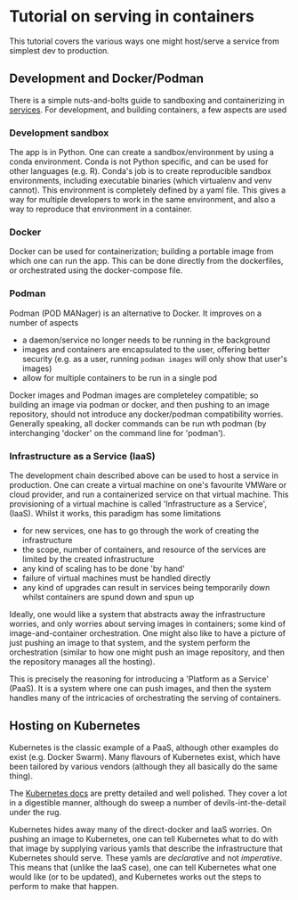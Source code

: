 # Tutorial on serving in containers

This tutorial covers the various ways one might host/serve a service from simplest dev to production.

## Development and Docker/Podman

There is a simple nuts-and-bolts guide to sandboxing and containerizing in [services](services/README.md). For development, and building containers, a few aspects are used

### Development sandbox

The app is in Python. One can create a sandbox/environment by using a conda environment. Conda is not Python specific, and can be used for other languages (e.g. R). Conda's job is to create reproducible sandbox environments, including executable binaries (which virtualenv and venv cannot). This environment is completely defined by a yaml file. This gives a way for multiple developers to work in the same environment, and also a way to reproduce that environment in a container.

### Docker

Docker can be used for containerization; building a portable image from which one can run the app. This can be done directly from the dockerfiles, or orchestrated using the docker-compose file.

### Podman

Podman (POD MANager) is an alternative to Docker. It improves on a number of aspects
- a daemon/service no longer needs to be running in the background
- images and containers are encapsulated to the user, offering better security (e.g. as a user, running `podman images` will only show that user's images)
- allow for multiple containers to be run in a single pod

Docker images and Podman images are completeley compatible; so building an image via podman or docker, and then pushing to an image repository, should not introduce any docker/podman compatibility worries. Generally speaking, all docker commands can be run wth podman (by interchanging 'docker' on the command line for 'podman').

### Infrastructure as a Service (IaaS)

The development chain described above can be used to host a service in production. One can create a virtual machine on one's favourite VMWare or cloud provider, and run a containerized service on that virtual machine. This provisioning of a virtual machine is called 'Infrastructure as a Service', (IaaS). Whilst it works, this paradigm has some limitations
- for new services, one has to go through the work of creating the infrastructure
- the scope, number of containers, and resource of the services are limited by the created infrastructure
- any kind of scaling has to be done 'by hand'
- failure of virtual machines must be handled directly
- any kind of upgrades can result in services being temporarily down whilst containers are spund down and spun up

Ideally, one would like a system that abstracts away the infrastructure worries, and only worries about serving images in containers; some kind of image-and-container orchestration. One might also like to have a picture of just pushing an image to that system, and the system perform the orchestration (similar to how one might push an image repository, and then the repository manages all the hosting).

This is precisely the reasoning for introducing a 'Platform as a Service' (PaaS). It is a system where one can push images, and then the system handles many of the intricacies of orchestrating the serving of containers.

## Hosting on Kubernetes

Kubernetes is the classic example of a PaaS, although other examples do exist (e.g. Docker Swarm). Many flavours of Kubernetes exist, which have been tailored by various vendors (although they all basically do the same thing).

The [Kubernetes docs](https://kubernetes.io/docs/home/) are pretty detailed and well polished. They cover a lot in a digestible manner, although do sweep a number of devils-int-the-detail under the rug.

Kubernetes hides away many of the direct-docker and IaaS worries. On pushing an image to Kubernetes, one can tell Kubernetes what to do with that image by supplying various yamls that describe the infrastructure that Kubernetes should serve. These yamls are _declarative_ and not _imperative_. This means that (unlike the IaaS case), one can tell Kubernetes what one would like (or to be updated), and Kubernetes works out the steps to perform to make that happen.